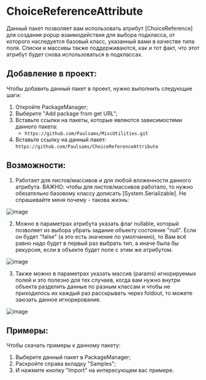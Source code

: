 # ChoiceReferenceAttribute
Данный пакет позволяет вам использовать атрибут [ChoiceReference] для создания popup взаимодействия для выбора подкласса, от которого наследуется базовый класс, указанный вами в качестве типа поля. Списки и массивы также поддерживаются, как и тот факт, что этот атрибут будет снова использоваться в подклассах.

## Добавление в проект:
Чтобы добавить данный пакет в проект, нужно выполнить следующие шаги:
1) Откройте PackageManager;
2) Выберите "Add package from get URL";
3) Вставьте ссылки на пакеты, которые являются зависимостями данного пакета:
    + `https://github.com/Paulsams/MiscUtilities.git`
3) Вставьте ссылку на данный пакет: `https://github.com/Paulsams/ChoiceReferenceAttribute`

## Возможности:
1) Работает для листов/массивов и для любой вложенности данного атрибута.
ВАЖНО: чтобы для листов/массивов работало, то нужно обязательно базовому классу дописать [System.Serializable]. Не спрашивайте меня почему - такова жизнь:

![image](https://github.com/Paulsams/ChoiceReferenceAttribute/blob/master/Documentation~/Simple%20and%20Lists.gif)

2) Можно в параметрах атрибута указать флаг nullable, который позволяет из выбора убрать задание объекту состояние "null". Если он будет "false" (а это есть значение по умолчанию), то Вам всё равно надо будет в первый раз выбрать тип, а иначе была бы рекурсия, если в объекте будет поле с этим же атрибутом.

![image](https://github.com/Paulsams/ChoiceReferenceAttribute/blob/master/Documentation~/Nullable.gif)

3) Также можно в параметрах указать массив (params) игнорируемых полей и это полезно для тех случаев, когда вам нужно внутри объекта разделить данные по разным классам и чтобы не приходилось их каждый раз расскрывать через foldout, то можете заюзать данное игнорирование.

![image](https://github.com/Paulsams/ChoiceReferenceAttribute/blob/master/Documentation~/IgnoreNames.gif)

## Примеры:
Чтобы скачать примеры к данному пакету:
1) Выберите данный пакет в PackageManager;
2) Раскройте справа вкладку "Samples";
3) И нажмите кнопку "Import" на интересующем вас примере.